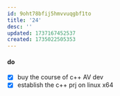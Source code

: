 ```yaml
---
id: 9oht78bfij5hmvvuqgbf1to
title: '24'
desc: ''
updated: 1737167452537
created: 1735022505353
---
```


#### do
- [x] buy the course of c++ AV dev
- [x] establish the c++ prj on linux x64